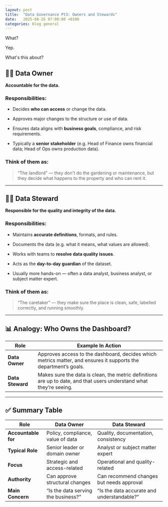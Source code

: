 ```yaml
---
layout: post
title:  "Data Governance Pt3: Owners and Stewards"
date:   2025-08-26 07:00:00 +0100
categories: blog general
---
```


What?

Yep.

What's this about?


## 🧑‍⚖️ **Data Owner**

**Accountable for the data.**

### Responsibilities:

- Decides **who can access** or change the data.
    
- Approves major changes to the structure or use of data.
    
- Ensures data aligns with **business goals**, compliance, and risk requirements.
    
- Typically a **senior stakeholder** (e.g. Head of Finance owns financial data; Head of Ops owns production data).
    

### Think of them as:

> “The landlord” — they don't do the gardening or maintenance, but they decide what happens to the property and who can rent it.

---

## 🧑‍🔧 **Data Steward**

**Responsible for the quality and integrity of the data.**

### Responsibilities:

- Maintains **accurate definitions**, formats, and rules.
    
- Documents the data (e.g. what it means, what values are allowed).
    
- Works with teams to **resolve data quality issues**.
    
- Acts as the **day-to-day guardian** of the dataset.
    
- Usually more hands-on — often a data analyst, business analyst, or subject matter expert.
    

### Think of them as:

> “The caretaker” — they make sure the place is clean, safe, labelled correctly, and running smoothly.

---

## 📊 Analogy: Who Owns the Dashboard?

|Role|Example In Action|
|---|---|
|**Data Owner**|Approves access to the dashboard, decides which metrics matter, and ensures it supports the department’s goals.|
|**Data Steward**|Makes sure the data is clean, the metric definitions are up to date, and that users understand what they’re seeing.|

---

## ✅ Summary Table

|Role|Data Owner|Data Steward|
|---|---|---|
|**Accountable for**|Policy, compliance, value of data|Quality, documentation, consistency|
|**Typical Role**|Senior leader or domain owner|Analyst or subject matter expert|
|**Focus**|Strategic and access-related|Operational and quality-related|
|**Authority**|Can approve structural changes|Can recommend changes but needs approval|
|**Main Concern**|“Is the data serving the business?”|“Is the data accurate and understandable?”|
